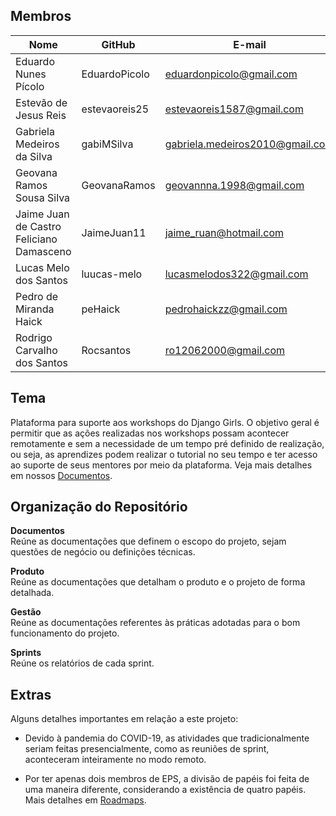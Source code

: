 
## Membros
Nome	|GitHub	|E-mail | Disciplina
--|--|--|--
Eduardo Nunes Pícolo	|EduardoPicolo	|eduardonpicolo@gmail.com| MDS
Estevão de Jesus Reis 	|estevaoreis25	|estevaoreis1587@gmail.com| MDS
Gabriela Medeiros da Silva	|gabiMSilva	|gabriela.medeiros2010@gmail.com| EPS
Geovana Ramos Sousa Silva	|GeovanaRamos	|geovannna.1998@gmail.com| EPS
Jaime Juan de Castro Feliciano Damasceno	|JaimeJuan11	|jaime_ruan@hotmail.com| MDS
Lucas Melo dos Santos	|luucas-melo	|lucasmelodos322@gmail.com| MDS
Pedro de Miranda Haick	|peHaick	|pedrohaickzz@gmail.com| MDS
Rodrigo Carvalho dos Santos	|Rocsantos	|ro12062000@gmail.com| MDS

## Tema

Plataforma para suporte aos workshops do Django Girls. O objetivo geral é permitir que as ações realizadas nos workshops possam acontecer remotamente e sem a necessidade de um tempo pré definido de realização, ou seja, as aprendizes podem realizar o tutorial no seu tempo e ter acesso ao suporte de seus mentores por meio da plataforma. Veja mais detalhes em nossos [Documentos](documentos/doc_visao.md).

## Organização do Repositório

**Documentos**<br>
Reúne as documentações que definem o escopo do projeto, sejam questões de negócio ou definições técnicas.

**Produto**<br>
Reúne as documentações que detalham o produto e o projeto de forma detalhada.

**Gestão**<br>
Reúne as documentações referentes às práticas adotadas para o bom funcionamento do projeto.

**Sprints**<br>
Reúne os relatórios de cada sprint.

## Extras

Alguns detalhes importantes em relação a este projeto:

- Devido à pandemia do COVID-19, as atividades que tradicionalmente seriam feitas presencialmente, como as reuniões de sprint, aconteceram inteiramente no modo remoto. 

- Por ter apenas dois membros de EPS, a divisão de papéis foi feita de uma maneira diferente, considerando a existência de quatro papéis. Mais detalhes em [Roadmaps](produto/roadmaps.md).